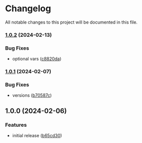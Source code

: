 # Changelog

All notable changes to this project will be documented in this file.

### [1.0.2](https://github.com/finisterra-io/terraform-aws-apigateway/compare/v1.0.1...v1.0.2) (2024-02-13)


### Bug Fixes

* optional vars ([c8820da](https://github.com/finisterra-io/terraform-aws-apigateway/commit/c8820da7035c2c996486472bca22c783ceba9c27))

### [1.0.1](https://github.com/finisterra-io/terraform-aws-apigateway/compare/v1.0.0...v1.0.1) (2024-02-07)


### Bug Fixes

* versions ([b70587c](https://github.com/finisterra-io/terraform-aws-apigateway/commit/b70587c3fd86fb4df23803d5624a82cd5ebca3fc))

## 1.0.0 (2024-02-06)


### Features

* initial release ([b65cd30](https://github.com/finisterra-io/terraform-aws-apigateway/commit/b65cd30b20ae7a961371e603bc3195e0a95b0c04))
